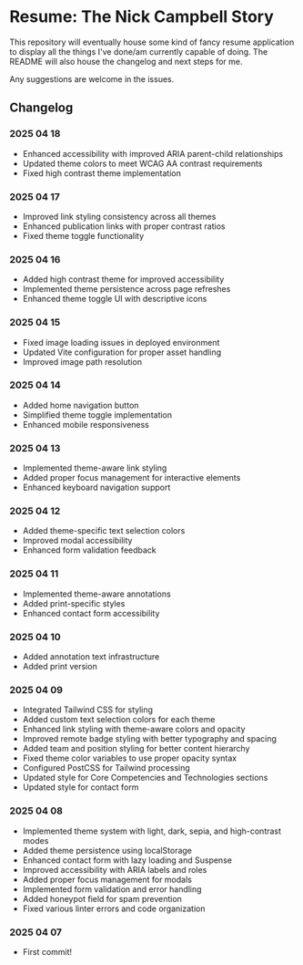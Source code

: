 # Resume: The Nick Campbell Story

This repository will eventually house some kind of fancy resume application to display all the things I've done/am currently capable of doing. The README will also house the changelog and next steps for me.

Any suggestions are welcome in the issues. 

## Changelog

### 2025 04 18
* Enhanced accessibility with improved ARIA parent-child relationships
* Updated theme colors to meet WCAG AA contrast requirements
* Fixed high contrast theme implementation

### 2025 04 17
* Improved link styling consistency across all themes
* Enhanced publication links with proper contrast ratios
* Fixed theme toggle functionality

### 2025 04 16
* Added high contrast theme for improved accessibility
* Implemented theme persistence across page refreshes
* Enhanced theme toggle UI with descriptive icons

### 2025 04 15
* Fixed image loading issues in deployed environment
* Updated Vite configuration for proper asset handling
* Improved image path resolution

### 2025 04 14
* Added home navigation button
* Simplified theme toggle implementation
* Enhanced mobile responsiveness

### 2025 04 13
* Implemented theme-aware link styling
* Added proper focus management for interactive elements
* Enhanced keyboard navigation support

### 2025 04 12
* Added theme-specific text selection colors
* Improved modal accessibility
* Enhanced form validation feedback

### 2025 04 11
* Implemented theme-aware annotations
* Added print-specific styles
* Enhanced contact form accessibility

### 2025 04 10
* Added annotation text infrastructure
* Added print version

### 2025 04 09
* Integrated Tailwind CSS for styling
* Added custom text selection colors for each theme
* Enhanced link styling with theme-aware colors and opacity
* Improved remote badge styling with better typography and spacing
* Added team and position styling for better content hierarchy
* Fixed theme color variables to use proper opacity syntax
* Configured PostCSS for Tailwind processing
* Updated style for Core Competencies and Technologies sections
* Updated style for contact form

### 2025 04 08
* Implemented theme system with light, dark, sepia, and high-contrast modes
* Added theme persistence using localStorage
* Enhanced contact form with lazy loading and Suspense
* Improved accessibility with ARIA labels and roles
* Added proper focus management for modals
* Implemented form validation and error handling
* Added honeypot field for spam prevention
* Fixed various linter errors and code organization

### 2025 04 07
* First commit!
